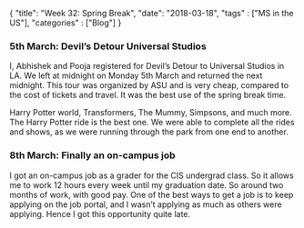 {
    "title": "Week 32: Spring Break",
    "date": "2018-03-18",
    "tags" : ["MS in the US"],
    "categories" : ["Blog"]
}

<h3> 5th March: Devil’s Detour Universal Studios </h3>

I, Abhishek and Pooja registered for Devil’s Detour to Universal Studios in LA. We left at midnight on Monday 5th March and returned the next midnight. This tour was organized by ASU and is very cheap, compared to the cost of tickets and travel. It was the best use of the spring break time.

Harry Potter world, Transformers, The Mummy, Simpsons, and much more. The Harry Potter ride is the best one. We were able to complete all the rides and shows, as we were running through the park from one end to another.

<h3> 8th March: Finally an on-campus job </h3>

I got an on-campus job as a grader for the CIS undergrad class. So it allows me to work 12 hours every week until my graduation date. So around two months of work, with good pay. One of the best ways to get a job is to keep applying on the job portal, and I wasn’t applying as much as others were applying. Hence I got this opportunity quite late.
